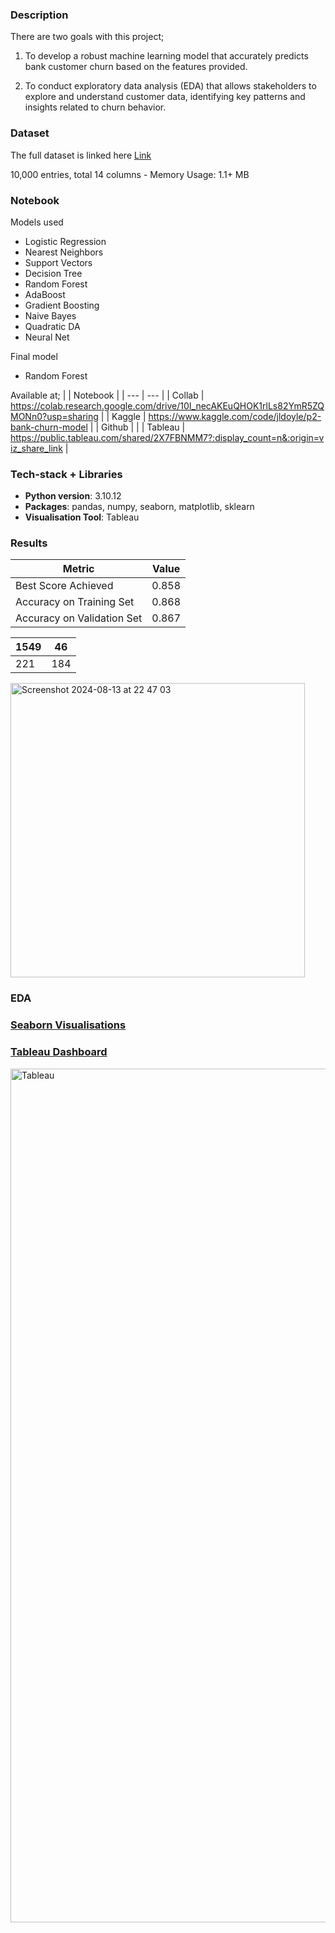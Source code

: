 ### Description

There are two goals with this project;

1) To develop a robust machine learning model that accurately predicts bank customer churn based on the features provided.

2) To conduct exploratory data analysis (EDA) that allows stakeholders to explore and understand customer data, identifying key patterns and insights related to churn behavior.

### Dataset

The full dataset is linked here [Link](https://www.kaggle.com/datasets/divu2001/customer-churn-rate?select=Churn_Modelling.csv)

10,000 entries, total 14 columns - Memory Usage: 1.1+ MB

### Notebook

Models used 

- Logistic Regression
- Nearest Neighbors
- Support Vectors
- Decision Tree
- Random Forest
- AdaBoost
- Gradient Boosting
- Naive Bayes
- Quadratic DA
- Neural Net

Final model

- Random Forest

Available at;
  |  | Notebook |
| --- | --- |
| Collab | https://colab.research.google.com/drive/10I_necAKEuQHOK1rlLs82YmR5ZQMONn0?usp=sharing |
| Kaggle | https://www.kaggle.com/code/jldoyle/p2-bank-churn-model |
| Github |  |
| Tableau | https://public.tableau.com/shared/2X7FBNMM7?:display_count=n&:origin=viz_share_link |

### Tech-stack + Libraries

- **Python version**: 3.10.12
- **Packages**: pandas, numpy, seaborn, matplotlib, sklearn
- **Visualisation Tool**: Tableau

### **Results**

| Metric | Value |
| --- | --- |
| Best Score Achieved | 0.858 |
| Accuracy on Training Set | 0.868 |
| Accuracy on Validation Set | 0.867 |

| 1549 | 46 |
| --- | --- |
| 221 | 184 |

<img width="471" alt="Screenshot 2024-08-13 at 22 47 03" src="https://github.com/user-attachments/assets/b80bb237-4d05-4d2e-8d47-764388a8d9f1">

### EDA

### [Seaborn Visualisations](https://github.com/2024200/Project_2_test/tree/115e00c6188cee8742a3b30574f83eda6eb4dd0d/EDA)

### [Tableau Dashboard](https://public.tableau.com/shared/W97M9852J?:display_count=n&:origin=viz_share_link)

<img width="1366" alt="Tableau" src="https://github.com/user-attachments/assets/2d1950f1-9624-411d-83ef-414eb23901e4">
